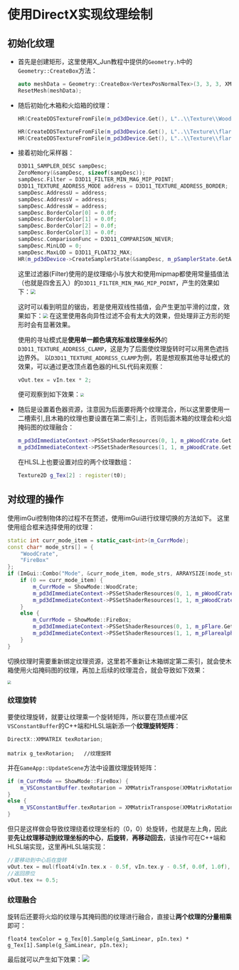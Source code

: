 # 使用DirectX实现纹理绘制

## 初始化纹理

+ 首先是创建矩形，这里使用X_Jun教程中提供的`Geometry.h`中的`Geometry::CreateBox`方法：
	```c++
	auto meshData = Geometry::CreateBox<VertexPosNormalTex>(3, 3, 3, XMFLOAT4(255.0f / 255.0f, 192.0f / 255.0f, 203.0f / 255.0f, 1.0f));
	ResetMesh(meshData);
	```

+ 随后初始化木箱和火焰箱的纹理：
	```C++
	HR(CreateDDSTextureFromFile(m_pd3dDevice.Get(), L"..\\Texture\\WoodCrate.dds", nullptr, m_pWoodCrate.GetAddressOf()));
	
	HR(CreateDDSTextureFromFile(m_pd3dDevice.Get(), L"..\\Texture\\flare.dds", nullptr, m_pFlare.GetAddressOf()));
	HR(CreateDDSTextureFromFile(m_pd3dDevice.Get(), L"..\\Texture\\flarealpha.dds", nullptr, m_pFlarealpha.GetAddressOf()));
	```

+ 接着初始化采样器：

	```C++
	D3D11_SAMPLER_DESC sampDesc;
	ZeroMemory(&sampDesc, sizeof(sampDesc));
	sampDesc.Filter = D3D11_FILTER_MIN_MAG_MIP_POINT;
	D3D11_TEXTURE_ADDRESS_MODE address = D3D11_TEXTURE_ADDRESS_BORDER;
	sampDesc.AddressU = address;
	sampDesc.AddressV = address;
	sampDesc.AddressW = address;
	sampDesc.BorderColor[0] = 0.0f;
	sampDesc.BorderColor[1] = 0.0f;
	sampDesc.BorderColor[2] = 0.0f;
	sampDesc.BorderColor[3] = 0.0f;
	sampDesc.ComparisonFunc = D3D11_COMPARISON_NEVER;
	sampDesc.MinLOD = 0;
	sampDesc.MaxLOD = D3D11_FLOAT32_MAX;
	HR(m_pd3dDevice->CreateSamplerState(&sampDesc, m_pSamplerState.GetAddressOf()));
	```

	这里过滤器(Filter)使用的是纹理缩小与放大和使用mipmap都使用常量插值法（也就是四舍五入）的`D3D11_FILTER_MIN_MAG_MIP_POINT`，产生的效果如下：<img src="https://img2024.cnblogs.com/blog/3406761/202404/3406761-20240405183213957-1490230579.png" style="zoom:67%;" />

	这时可以看到明显的锯齿，若是使用双线性插值，会产生更加平滑的过度，效果如下：<img src="https://img2024.cnblogs.com/blog/3406761/202404/3406761-20240405183806064-1878301511.png" style="zoom:67%;" />
	在这里使用各向异性过滤不会有太大的效果，但处理非正方形的矩形时会有显著效果。

	使用的寻址模式是**使用单一颜色填充标准纹理坐标外**的`D3D11_TEXTURE_ADDRESS_CLAMP`，这是为了后面使纹理旋转时可以用黑色遮挡边界外。
	以`D3D11_TEXTURE_ADDRESS_CLAMP`为例，若是想观察其他寻址模式的效果，可以通过更改顶点着色器的HLSL代码来观察：

	```c++
	vOut.tex = vIn.tex * 2;
	```

	便可观察到如下效果：<img src="https://img2024.cnblogs.com/blog/3406761/202404/3406761-20240405211548041-1906312921.png" style="zoom:50%;" />

+ 随后是设置着色器资源，注意因为后面要将两个纹理混合，所以这里要使用一二槽索引,且木箱的纹理也要设置在第二索引上，否则后面木箱的纹理会和火焰掩码图的纹理融合：
	```c++
	m_pd3dImmediateContext->PSSetShaderResources(0, 1, m_pWoodCrate.GetAddressOf());
	m_pd3dImmediateContext->PSSetShaderResources(1, 1, m_pWoodCrate.GetAddressOf());
	```

	在HLSL上也要设置对应的两个纹理数组：
	```c++
	Texture2D g_Tex[2] : register(t0);
	```

## 对纹理的操作

使用imGui控制物体的过程不在赘述，使用imGui进行纹理切换的方法如下。
这里使用组合框来选择使用的纹理：

```C++
static int curr_mode_item = static_cast<int>(m_CurrMode);
const char* mode_strs[] = {
    "WoodCrate",
    "FireBox"
};
if (ImGui::Combo("Mode", &curr_mode_item, mode_strs, ARRAYSIZE(mode_strs))) {
    if (0 == curr_mode_item) {
        m_CurrMode = ShowMode::WoodCrate;
        m_pd3dImmediateContext->PSSetShaderResources(0, 1, m_pWoodCrate.GetAddressOf());
        m_pd3dImmediateContext->PSSetShaderResources(1, 1, m_pWoodCrate.GetAddressOf());
    }
    else {
        m_CurrMode = ShowMode::FireBox;
        m_pd3dImmediateContext->PSSetShaderResources(0, 1, m_pFlare.GetAddressOf());
        m_pd3dImmediateContext->PSSetShaderResources(1, 1, m_pFlarealpha.GetAddressOf());
    }
}
```

切换纹理时需要重新绑定纹理资源，这里若不重新让木箱绑定第二索引，就会使木箱使用火焰掩码图的纹理，再加上后续的纹理混合，就会导致如下效果：

<img src="https://img2024.cnblogs.com/blog/3406761/202404/3406761-20240405213928377-1590535348.png" style="zoom:50%;" />

### 纹理旋转

要使纹理旋转，就要让纹理乘一个旋转矩阵，所以要在顶点缓冲区`VSConstantBuffer`的C++端和HLSL端新添一个**纹理旋转矩阵**：

```c++
DirectX::XMMATRIX texRotarion;
```

```HLSL
matrix g_texRotarion;   //纹理旋转
```

并在`GameApp::UpdateScene`方法中设置纹理旋转矩阵：
```c++
if (m_CurrMode == ShowMode::FireBox) {
    m_VSConstantBuffer.texRotarion = XMMatrixTranspose(XMMatrixRotationZ(texphi));
}
else {
    m_VSConstantBuffer.texRotarion = XMMatrixTranspose(XMMatrixRotationZ(0.0f));
}
```

但只是这样做会导致纹理绕着纹理坐标的（0，0）处旋转，也就是左上角，因此要**先让纹理移动到纹理坐标的中心**，**后旋转**，**再移动回去**，该操作可在C++端和HLSL端实现，这里再HLSL端实现：
```C++
//要移动到中心后在旋转
vOut.tex = mul(float4(vIn.tex.x - 0.5f, vIn.tex.y - 0.5f, 0.0f, 1.0f), g_texRotarion).xy;
//返回原位
vOut.tex += 0.5;
```

### 纹理融合

旋转后还要将火焰的纹理与其掩码图的纹理进行融合，直接让**两个纹理的分量相乘**即可：
```HLSL
float4 texColor = g_Tex[0].Sample(g_SamLinear, pIn.tex) * g_Tex[1].Sample(g_SamLinear, pIn.tex);
```

最后就可以产生如下效果：![](https://img2024.cnblogs.com/blog/3406761/202404/3406761-20240405215532066-1093100616.png)


